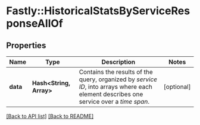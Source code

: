 # Fastly::HistoricalStatsByServiceResponseAllOf

## Properties

| Name | Type | Description | Notes |
| ---- | ---- | ----------- | ----- |
| **data** | **Hash&lt;String, Array&gt;** | Contains the results of the query, organized by *service ID*, into arrays where each element describes one service over a *time span*. | [optional] |

[[Back to API list]](../../README.md#endpoints) [[Back to README]](../../README.md)

